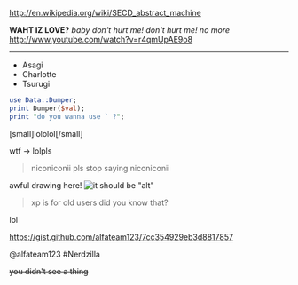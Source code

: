 <http://en.wikipedia.org/wiki/SECD_abstract_machine>

**WAHT IZ LOVE?** _baby don't hurt me! don't hurt me! no more_
<http://www.youtube.com/watch?v=r4qmUpAE9o8>

---

* Asagi
* Charlotte 
* Tsurugi


```perl
use Data::Dumper;
print Dumper($val);
print "do you wanna use ` ?"; 
```

[small]lololol[/small]

wtf -> lolpls


> niconiconii pls
stop saying niconiconii

awful drawing here! ![it should be "alt"](http://31.media.tumblr.com/61c8bc1f8be79bf214c54688c7ed4377/tumblr_n4rhtwz7Bn1s825jqo1_1280.jpg)

> xp is
> for old users
> did you know that?

lol

<https://gist.github.com/alfateam123/7cc354929eb3d8817857>

@alfateam123 #Nerdzilla

~~you didn't see a thing~~